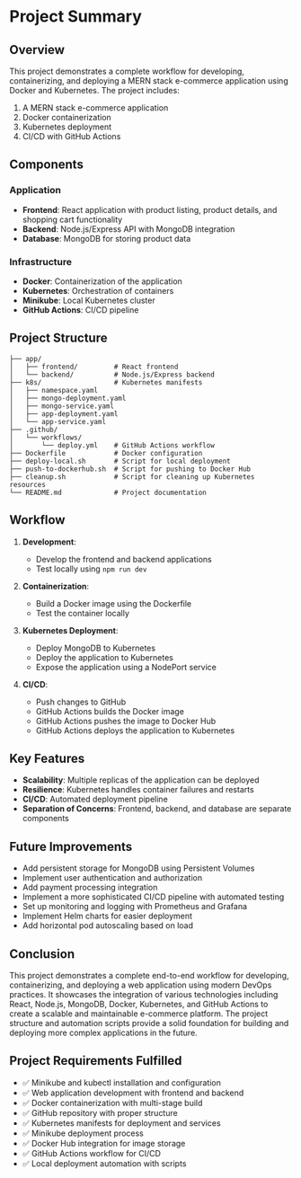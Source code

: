 # Project Summary

## Overview

This project demonstrates a complete workflow for developing, containerizing, and deploying a MERN stack e-commerce application using Docker and Kubernetes. The project includes:

1. A MERN stack e-commerce application
2. Docker containerization
3. Kubernetes deployment
4. CI/CD with GitHub Actions

## Components

### Application

- **Frontend**: React application with product listing, product details, and shopping cart functionality
- **Backend**: Node.js/Express API with MongoDB integration
- **Database**: MongoDB for storing product data

### Infrastructure

- **Docker**: Containerization of the application
- **Kubernetes**: Orchestration of containers
- **Minikube**: Local Kubernetes cluster
- **GitHub Actions**: CI/CD pipeline

## Project Structure

```
├── app/
│   ├── frontend/         # React frontend
│   └── backend/          # Node.js/Express backend
├── k8s/                  # Kubernetes manifests
│   ├── namespace.yaml
│   ├── mongo-deployment.yaml
│   ├── mongo-service.yaml
│   ├── app-deployment.yaml
│   └── app-service.yaml
├── .github/
│   └── workflows/
│       └── deploy.yml    # GitHub Actions workflow
├── Dockerfile            # Docker configuration
├── deploy-local.sh       # Script for local deployment
├── push-to-dockerhub.sh  # Script for pushing to Docker Hub
├── cleanup.sh            # Script for cleaning up Kubernetes resources
└── README.md             # Project documentation
```

## Workflow

1. **Development**:
   - Develop the frontend and backend applications
   - Test locally using `npm run dev`

2. **Containerization**:
   - Build a Docker image using the Dockerfile
   - Test the container locally

3. **Kubernetes Deployment**:
   - Deploy MongoDB to Kubernetes
   - Deploy the application to Kubernetes
   - Expose the application using a NodePort service

4. **CI/CD**:
   - Push changes to GitHub
   - GitHub Actions builds the Docker image
   - GitHub Actions pushes the image to Docker Hub
   - GitHub Actions deploys the application to Kubernetes

## Key Features

- **Scalability**: Multiple replicas of the application can be deployed
- **Resilience**: Kubernetes handles container failures and restarts
- **CI/CD**: Automated deployment pipeline
- **Separation of Concerns**: Frontend, backend, and database are separate components

## Future Improvements

- Add persistent storage for MongoDB using Persistent Volumes
- Implement user authentication and authorization
- Add payment processing integration
- Implement a more sophisticated CI/CD pipeline with automated testing
- Set up monitoring and logging with Prometheus and Grafana
- Implement Helm charts for easier deployment
- Add horizontal pod autoscaling based on load

## Conclusion

This project demonstrates a complete end-to-end workflow for developing, containerizing, and deploying a web application using modern DevOps practices. It showcases the integration of various technologies including React, Node.js, MongoDB, Docker, Kubernetes, and GitHub Actions to create a scalable and maintainable e-commerce platform. The project structure and automation scripts provide a solid foundation for building and deploying more complex applications in the future.

## Project Requirements Fulfilled

- ✅ Minikube and kubectl installation and configuration
- ✅ Web application development with frontend and backend
- ✅ Docker containerization with multi-stage build
- ✅ GitHub repository with proper structure
- ✅ Kubernetes manifests for deployment and services
- ✅ Minikube deployment process
- ✅ Docker Hub integration for image storage
- ✅ GitHub Actions workflow for CI/CD
- ✅ Local deployment automation with scripts

